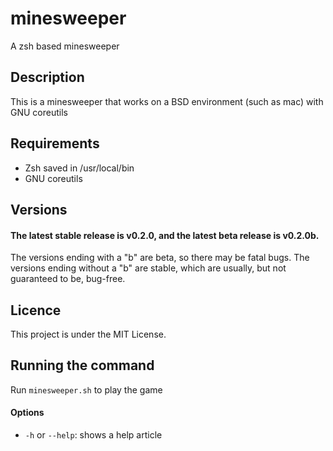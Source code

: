 # minesweeper
A zsh based minesweeper

## Description
This is a minesweeper that works on a BSD environment (such as mac) with GNU coreutils

## Requirements
* Zsh saved in /usr/local/bin
* GNU coreutils

## Versions
#### The latest stable release is v0.2.0, and the latest beta release is v0.2.0b.
The versions ending with a "b" are beta, so there may be fatal bugs.
The versions ending without a "b" are stable, which are usually, but not guaranteed to be, bug-free.

## Licence
This project is under the MIT License.

## Running the command
Run `minesweeper.sh` to play the game
#### Options
* `-h` or `--help`: shows a help article
